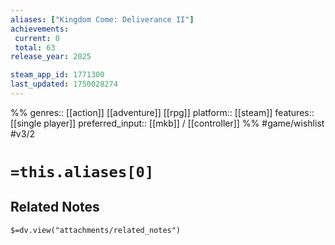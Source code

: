 ```yaml
---
aliases: ["Kingdom Come: Deliverance II"]
achievements:
 current: 0
 total: 63
release_year: 2025

steam_app_id: 1771300
last_updated: 1750028274
---
```

%%
genres:: [[action]] [[adventure]] [[rpg]]
platform:: [[steam]]
features:: [[single player]]
preferred_input:: [[mkb]] / [[controller]]
%%
#game/wishlist
#v3/2

# `=this.aliases[0]`
## Related Notes
`$=dv.view("attachments/related_notes")`